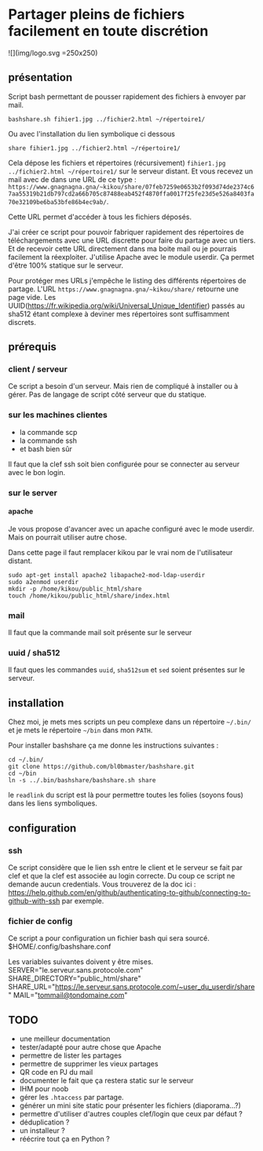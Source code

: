 # Partager pleins de fichiers facilement en toute discrétion

![](img/logo.svg =250x250)

## présentation

Script bash permettant de pousser rapidement des fichiers à envoyer par mail.

    bashshare.sh fihier1.jpg ../fichier2.html ~/répertoire1/

Ou avec l'installation du lien symbolique ci dessous
 
    share fihier1.jpg ../fichier2.html ~/répertoire1/ 

Cela dépose les fichiers et répertoires (récursivement) `fihier1.jpg ../fichier2.html ~/répertoire1/` sur le serveur distant.
Et vous recevez un mail avec de dans une URL de ce type : `https://www.gnagnagna.gna/~kikou/share/07feb7259e0653b2f093d74de2374c67aa55319b21db797cd2a66b705c87488eab452f4870ffa0017f25fe23d5e526a8403fa70e32109be6ba53bfe86b4ec9ab/`.

Cette URL permet d'accéder à tous les fichiers déposés.


J'ai créer ce script pour pouvoir fabriquer rapidement des répertoires de téléchargements avec une URL discrette pour faire du partage avec un tiers.
Et de recevoir cette URL directement dans ma boite mail ou je pourrais facilement la réexploiter.
J'utilise Apache avec le module userdir. Ça permet d'être 100% statique sur le serveur.

Pour protéger mes URLs j'empêche le listing des différents répertoires de partage. L'URL `https://www.gnagnagna.gna/~kikou/share/` retourne une page vide. Les UUID(https://fr.wikipedia.org/wiki/Universal_Unique_Identifier) passés au sha512 étant complexe à deviner mes répertoires sont suffisamment discrets. 

## prérequis

### client / serveur

Ce script a besoin d'un serveur. Mais rien de compliqué à installer ou à gérer. Pas de langage de script côté serveur que du statique. 

### sur les machines clientes

 - la commande scp
 - la commande ssh
 - et bash bien sûr

Il faut que la clef ssh soit bien configurée pour se connecter au serveur avec le bon login. 

### sur le server

#### apache

Je vous propose d'avancer avec un apache configuré avec le mode userdir. Mais on pourrait utiliser autre chose.

Dans cette page il faut remplacer kikou par le vrai nom de l'utilisateur distant.

```
sudo apt-get install apache2 libapache2-mod-ldap-userdir
sudo a2enmod userdir
mkdir -p /home/kikou/public_html/share
touch /home/kikou/public_html/share/index.html
```
### mail

Il faut que la commande mail soit présente sur le serveur

### uuid / sha512

Il faut ques les commandes `uuid`, `sha512sum` et `sed` soient présentes sur le serveur.

## installation

Chez moi, je mets mes scripts un peu complexe dans un répertoire `~/.bin/` et je mets le répertoire `~/bin` dans mon `PATH`.

Pour installer bashshare ça me donne les instructions suivantes : 

    cd ~/.bin/
    git clone https://github.com/bl0bmaster/bashshare.git
    cd ~/bin
    ln -s ../.bin/bashshare/bashshare.sh share

le `readlink` du script est là pour permettre toutes les folies (soyons fous) dans les liens symboliques.

## configuration

### ssh

Ce script considère que le lien ssh entre le client et le serveur se fait par clef et que la clef est associée au login correcte. Du coup ce script ne demande aucun credentials.
Vous trouverez de la doc ici :
https://help.github.com/en/github/authenticating-to-github/connecting-to-github-with-ssh
par exemple.

### fichier de config

Ce script a pour configuration un fichier bash qui sera sourcé.
    $HOME/.config/bashshare.conf

Les variables suivantes doivent y être mises.
	SERVER="le.serveur.sans.protocole.com"
	SHARE_DIRECTORY="public_html/share"
	SHARE_URL="https://le.serveur.sans.protocole.com/~user_du_userdir/share"
	MAIL="tommail@tondomaine.com"
    
 
## TODO 

 - une meilleur documentation
 - tester/adapté pour autre chose que Apache
 - permettre de lister les partages
 - permettre de supprimer les vieux partages
 - QR code en PJ du mail
 - documenter le fait que ça restera static sur le serveur
 - IHM pour noob
 - gérer les `.htaccess` par partage.
 - générer un mini site static pour présenter les fichiers (diaporama...?)
 - permettre d'utiliser d'autres couples clef/login que ceux par défaut ?
 - déduplication ?
 - un installeur ?
 - réécrire tout ça en Python ?
